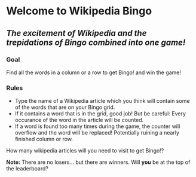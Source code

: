 # Welcome to Wikipedia Bingo
## *The excitement of Wikipedia and the trepidations of Bingo combined into one game!*

### Goal 
Find all the words in a column or a row to get Bingo! and win the game!

### Rules 
* Type the name of a Wikipedia article which you think will contain some of the words that are on your Bingo grid.
* If it contains a word that is in the grid, good job! But be careful: Every occurance of the word in the article will be counted.
* If a word is found too many times during the game, the counter will overflow and the word will be replaced! Potentially ruining a nearly finished column or row.

How many wikipedia articles will you need to visit to get Bingo!?

**Note:** There are no losers... but there are winners. Will **you** be at the top of the leaderboard?
